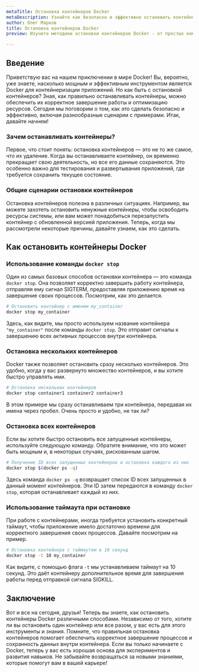 ```yaml
---
metaTitle: Остановка контейнеров Docker
metaDescription: Узнайте как безопасно и эффективно остановить контейнеры Docker с использованием реальных примеров и практических советов для оптимизации ваших рабочих процессов
author: Олег Марков
title: Остановка контейнеров Docker
preview: Изучите методики остановки контейнеров Docker - от простых команд до более сложных сценариев с практическими примерами и советами

---
```


## Введение

Приветствую вас на нашем приключении в мире Docker! Вы, вероятно, уже знаете, насколько мощным и эффективным инструментом является Docker для контейнеризации приложений. Но как быть с остановкой контейнеров? Зная, как правильно останавливать контейнеры, можно обеспечить их корректное завершение работы и оптимизацию ресурсов. Сегодня мы поговорим о том, как это сделать безопасно и эффективно, включая разнообразные сценарии с примерами. Итак, давайте начнем!

### Зачем останавливать контейнеры?

Первое, что стоит понять: остановка контейнеров — это не то же самое, что их удаление. Когда вы останавливаете контейнер, он временно прекращает свою деятельность, но все его данные сохраняются. Это особенно важно для тестирования и развертывания приложений, где требуется сохранить текущее состояние.

### Общие сценарии остановки контейнеров

Остановка контейнеров полезна в различных ситуациях. Например, вы можете захотеть остановить ненужные контейнеры, чтобы освободить ресурсы системы, или вам может понадобиться перезапустить контейнер с обновленной версией приложения. Теперь, когда мы рассмотрели некоторые причины, давайте узнаем, как это сделать.

## Как остановить контейнеры Docker

### Использование команды `docker stop`

Один из самых базовых способов остановки контейнера — это команда `docker stop`. Она позволяет корректно завершить работу контейнера, отправляя ему сигнал SIGTERM, предоставляя приложению время на завершение своих процессов. Посмотрим, как это делается.

```bash
# Остановить контейнер с именем my_container
docker stop my_container
```

Здесь, как видите, мы просто используем название контейнера `"my_container"` после команды `docker stop`. Это отправит сигналы к завершению всех активных процессов внутри контейнера.

### Остановка нескольких контейнеров

Docker также позволяет остановить сразу несколько контейнеров. Это удобно, когда у вас развернуто множество контейнеров, и вы хотите быстро управлять ими.

```bash
# Остановка нескольких контейнеров
docker stop container1 container2 container3
```

В этом примере мы сразу останавливаем три контейнера, передавая их имена через пробел. Очень просто и удобно, не так ли?

### Остановка всех контейнеров

Если вы хотите быстро остановить все запущенные контейнеры, используйте следующую команду. Обратите внимание, что это может быть мощным и, в некоторых случаях, рискованным шагом.

```bash
# Получение ID всех запущенных контейнеров и остановка каждого из них
docker stop $(docker ps -q)
```

Здесь команда `docker ps -q` возвращает список ID всех запущенных в данный момент контейнеров. Эти ID затем передаются в команду `docker stop`, которая останавливает каждый из них. 

### Использование таймаута при остановке

При работе с контейнерами, иногда требуется установить конкретный таймаут, чтобы приложение имело достаточно времени для корректного завершения своих процессов. Давайте посмотрим на пример.

```bash
# Остановка контейнера с таймаутом в 10 секунд
docker stop -t 10 my_container
```

Как видите, с помощью флага `-t` мы устанавливаем таймаут на 10 секунд. Это даёт контейнеру дополнительное время для завершения работы перед отправкой сигнала SIGKILL.

## Заключение

Вот и все на сегодня, друзья! Теперь вы знаете, как остановить контейнеры Docker различными способами. Независимо от того, хотите ли вы остановить один контейнер или все разом, у вас есть для этого инструменты и знания. Помните, что правильная остановка контейнеров помогает обеспечить корректное завершение процессов и сохранность данных внутри контейнера. Если вы только начинаете с Docker, теперь у вас есть хорошая основа для экспериментов и развития навыков. Не забывайте возвращаться за новыми знаниями, которые помогут вам в вашей карьере!